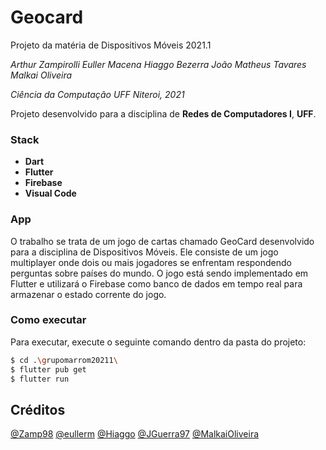 # Geocard
 Projeto da matéria de Dispositivos Móveis 2021.1

*Arthur Zampirolli*
*Euller Macena*
*Hiaggo Bezerra*
*João Matheus Tavares*
*Malkai Oliveira*

*Ciência da Computação*
*UFF*
*Niteroi, 2021*

Projeto desenvolvido para a disciplina de **Redes de Computadores I**, **UFF**.


### Stack
  * **Dart**
  * **Flutter**
  * **Firebase**
  * **Visual Code**


### App
O trabalho se trata de um jogo de cartas chamado GeoCard desenvolvido para a disciplina de Dispositivos Móveis. Ele consiste de um jogo multiplayer onde dois ou mais jogadores se enfrentam respondendo perguntas sobre países do mundo. O jogo está sendo implementado em Flutter e utilizará o Firebase como banco de dados em tempo real para armazenar o estado corrente do jogo.


### Como executar

Para executar, execute o seguinte comando dentro da pasta do projeto:
```sh
$ cd .\grupomarrom20211\
$ flutter pub get
$ flutter run
```


Créditos
----

[@Zamp98](https://github.com/Zamp98)
[@eullerm](https://github.com/eullerm)
[@Hiaggo](https://github.com/Hiaggo/)
[@JGuerra97](https://github.com/JGuerra97) 
[@MalkaiOliveira](https://github.com/MalkaiOliveira)
